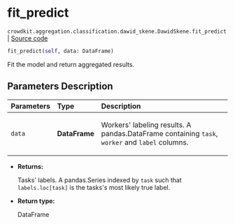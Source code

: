 # fit_predict
`crowdkit.aggregation.classification.dawid_skene.DawidSkene.fit_predict` | [Source code](https://github.com/Toloka/crowd-kit/blob/v1.1.0.rc2/crowdkit/aggregation/classification/dawid_skene.py#L205)

```python
fit_predict(self, data: DataFrame)
```

Fit the model and return aggregated results.

## Parameters Description

| Parameters | Type | Description |
| :----------| :----| :-----------|
`data`|**DataFrame**|<p>Workers&#x27; labeling results. A pandas.DataFrame containing `task`, `worker` and `label` columns.</p>

* **Returns:**

  Tasks' labels.
A pandas.Series indexed by `task` such that `labels.loc[task]`
is the tasks's most likely true label.

* **Return type:**

  DataFrame
